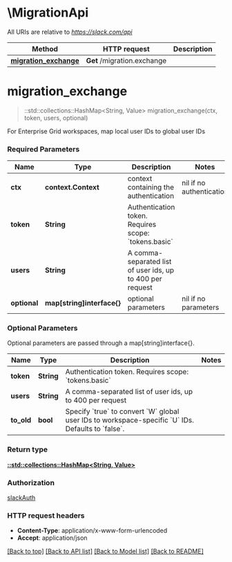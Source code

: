 # \MigrationApi

All URIs are relative to *https://slack.com/api*

Method | HTTP request | Description
------------- | ------------- | -------------
[**migration_exchange**](MigrationApi.md#migration_exchange) | **Get** /migration.exchange | 


# **migration_exchange**
> ::std::collections::HashMap<String, Value> migration_exchange(ctx, token, users, optional)


For Enterprise Grid workspaces, map local user IDs to global user IDs

### Required Parameters

Name | Type | Description  | Notes
------------- | ------------- | ------------- | -------------
 **ctx** | **context.Context** | context containing the authentication | nil if no authentication
  **token** | **String**| Authentication token. Requires scope: &#x60;tokens.basic&#x60; | 
  **users** | **String**| A comma-separated list of user ids, up to 400 per request | 
 **optional** | **map[string]interface{}** | optional parameters | nil if no parameters

### Optional Parameters
Optional parameters are passed through a map[string]interface{}.

Name | Type | Description  | Notes
------------- | ------------- | ------------- | -------------
 **token** | **String**| Authentication token. Requires scope: &#x60;tokens.basic&#x60; | 
 **users** | **String**| A comma-separated list of user ids, up to 400 per request | 
 **to_old** | **bool**| Specify &#x60;true&#x60; to convert &#x60;W&#x60; global user IDs to workspace-specific &#x60;U&#x60; IDs. Defaults to &#x60;false&#x60;. | 

### Return type

[**::std::collections::HashMap<String, Value>**](Value.md)

### Authorization

[slackAuth](../README.md#slackAuth)

### HTTP request headers

 - **Content-Type**: application/x-www-form-urlencoded
 - **Accept**: application/json

[[Back to top]](#) [[Back to API list]](../README.md#documentation-for-api-endpoints) [[Back to Model list]](../README.md#documentation-for-models) [[Back to README]](../README.md)

